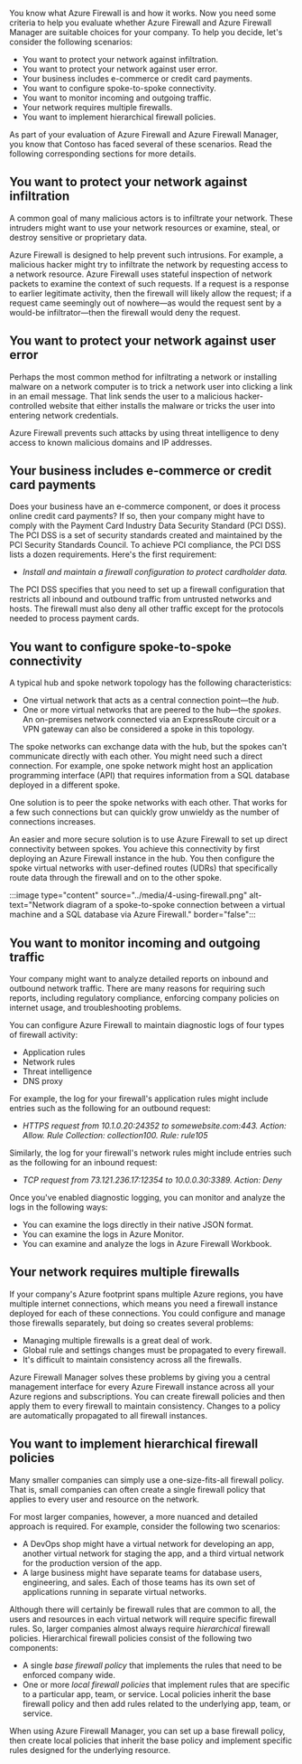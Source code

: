 You know what Azure Firewall is and how it works. Now you need some criteria to help you evaluate whether Azure Firewall and Azure Firewall Manager are suitable choices for your company. To help you decide, let's consider the following scenarios:

- You want to protect your network against infiltration.
- You want to protect your network against user error.
- Your business includes e-commerce or credit card payments.
- You want to configure spoke-to-spoke connectivity.
- You want to monitor incoming and outgoing traffic.
- Your network requires multiple firewalls.
- You want to implement hierarchical firewall policies.

As part of your evaluation of Azure Firewall and Azure Firewall Manager, you know that Contoso has faced several of these scenarios. Read the following corresponding sections for more details.

## You want to protect your network against infiltration

A common goal of many malicious actors is to infiltrate your network. These intruders might want to use your network resources or examine, steal, or destroy sensitive or proprietary data.

Azure Firewall is designed to help prevent such intrusions. For example, a malicious hacker might try to infiltrate the network by requesting access to a network resource. Azure Firewall uses stateful inspection of network packets to examine the context of such requests. If a request is a response to earlier legitimate activity, then the firewall will likely allow the request; if a request came seemingly out of nowhere—as would the request sent by a would-be infiltrator—then the firewall would deny the request.

## You want to protect your network against user error

Perhaps the most common method for infiltrating a network or installing malware on a network computer is to trick a network user into clicking a link in an email message. That link sends the user to a malicious hacker-controlled website that either installs the malware or tricks the user into entering network credentials.

Azure Firewall prevents such attacks by using threat intelligence to deny access to known malicious domains and IP addresses.

## Your business includes e-commerce or credit card payments

Does your business have an e-commerce component, or does it process online credit card payments? If so, then your company might have to comply with the Payment Card Industry Data Security Standard (PCI DSS). The PCI DSS is a set of security standards created and maintained by the PCI Security Standards Council. To achieve PCI compliance, the PCI DSS lists a dozen requirements. Here's the first requirement:

- *Install and maintain a firewall configuration to protect cardholder data.*

The PCI DSS specifies that you need to set up a firewall configuration that restricts all inbound and outbound traffic from untrusted networks and hosts. The firewall must also deny all other traffic except for the protocols needed to process payment cards.

## You want to configure spoke-to-spoke connectivity

A typical hub and spoke network topology has the following characteristics:

- One virtual network that acts as a central connection point—the *hub*.
- One or more virtual networks that are peered to the hub—the *spokes*. An on-premises network connected via an ExpressRoute circuit or a VPN gateway can also be considered a spoke in this topology.

The spoke networks can exchange data with the hub, but the spokes can't communicate directly with each other. You might need such a direct connection. For example, one spoke network might host an application programming interface (API) that requires information from a SQL database deployed in a different spoke.

One solution is to peer the spoke networks with each other. That works for a few such connections but can quickly grow unwieldy as the number of connections increases.

An easier and more secure solution is to use Azure Firewall to set up direct connectivity between spokes. You achieve this connectivity by first deploying an Azure Firewall instance in the hub. You then configure the spoke virtual networks with user-defined routes (UDRs) that specifically route data through the firewall and on to the other spoke.

:::image type="content" source="../media/4-using-firewall.png" alt-text="Network diagram of a spoke-to-spoke connection between a virtual machine and a SQL database via Azure Firewall." border="false":::

## You want to monitor incoming and outgoing traffic

Your company might want to analyze detailed reports on inbound and outbound network traffic. There are many reasons for requiring such reports, including regulatory compliance, enforcing company policies on internet usage, and troubleshooting problems.

You can configure Azure Firewall to maintain diagnostic logs of four types of firewall activity:

- Application rules
- Network rules
- Threat intelligence
- DNS proxy

For example, the log for your firewall's application rules might include entries such as the following for an outbound request:

- *HTTPS request from 10.1.0.20:24352 to somewebsite.com:443. Action: Allow. Rule Collection: collection100. Rule: rule105*

Similarly, the log for your firewall's network rules might include entries such as the following for an inbound request:

- *TCP request from 73.121.236.17:12354 to 10.0.0.30:3389. Action: Deny*

Once you've enabled diagnostic logging, you can monitor and analyze the logs in the following ways:

- You can examine the logs directly in their native JSON format.
- You can examine the logs in Azure Monitor.
- You can examine and analyze the logs in Azure Firewall Workbook.

## Your network requires multiple firewalls

If your company's Azure footprint spans multiple Azure regions, you have multiple internet connections, which means you need a firewall instance deployed for each of these connections. You could configure and manage those firewalls separately, but doing so creates several problems:

- Managing multiple firewalls is a great deal of work.
- Global rule and settings changes must be propagated to every firewall.
- It's difficult to maintain consistency across all the firewalls.

Azure Firewall Manager solves these problems by giving you a central management interface for every Azure Firewall instance across all your Azure regions and subscriptions. You can create firewall policies and then apply them to every firewall to maintain consistency. Changes to a policy are automatically propagated to all firewall instances.

## You want to implement hierarchical firewall policies

Many smaller companies can simply use a one-size-fits-all firewall policy. That is, small companies can often create a single firewall policy that applies to every user and resource on the network.

For most larger companies, however, a more nuanced and detailed approach is required. For example, consider the following two scenarios:

- A DevOps shop might have a virtual network for developing an app, another virtual network for staging the app, and a third virtual network for the production version of the app.
- A large business might have separate teams for database users, engineering, and sales. Each of those teams has its own set of applications running in separate virtual networks.

Although there will certainly be firewall rules that are common to all, the users and resources in each virtual network will require specific firewall rules. So, larger companies almost always require *hierarchical* firewall policies. Hierarchical firewall policies consist of the following two components:

- A single *base firewall policy* that implements the rules that need to be enforced company wide.
- One or more *local firewall policies* that implement rules that are specific to a particular app, team, or service. Local policies inherit the base firewall policy and then add rules related to the underlying app, team, or service.

When using Azure Firewall Manager, you can set up a base firewall policy, then create local policies that inherit the base policy and implement specific rules designed for the underlying resource.

